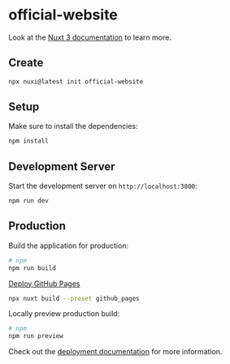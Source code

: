 # official-website

Look at the [Nuxt 3 documentation](https://nuxt.com/docs/getting-started/introduction) to learn more.

## Create

```bash
npx nuxi@latest init official-website
```

## Setup

Make sure to install the dependencies:

```bash
npm install
```

## Development Server

Start the development server on `http://localhost:3000`:

```bash
npm run dev
```

## Production

Build the application for production:

```bash
# npm
npm run build
```

[Deploy GitHub Pages](https://nuxt.com/deploy/github-pages)
```bash
npx nuxt build --preset github_pages
```

Locally preview production build:

```bash
# npm
npm run preview
```

Check out the [deployment documentation](https://nuxt.com/docs/getting-started/deployment) for more information.
